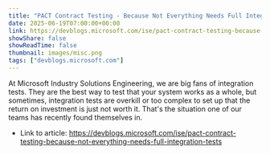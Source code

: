 ```yaml
---
title: "PACT Contract Testing - Because Not Everything Needs Full Integration Tests"
date: 2025-06-19T07:00:00+00:00
link: https://devblogs.microsoft.com/ise/pact-contract-testing-because-not-everything-needs-full-integration-tests
showShare: false
showReadTime: false
thumbnail: images/misc.png
tags: ["devblogs.microsoft.com"]
---
```

At Microsoft Industry Solutions Engineering, we are big fans of integration tests. They are the best way to test that your system works as a whole, but sometimes, integration tests are overkill or too complex to set up that the return on investment is just not worth it. That's the situation one of our teams has recently found themselves in.

- Link to article: https://devblogs.microsoft.com/ise/pact-contract-testing-because-not-everything-needs-full-integration-tests